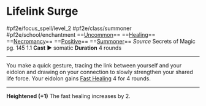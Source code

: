 # Lifelink Surge
#pf2e/focus_spell/level_2 #pf2e/class/summoner #pf2e/school/enchantment 
==[Uncommon](Uncommon.md)== ==[Healing](Healing.md)== ==[Necromancy](Necromancy.md)== ==[Positive](Positive.md)== ==[Summoner](Summoner.md)==
*Source* Secrets of Magic pg. 145 1.1
**Cast** ► somatic
**Duration** 4 rounds

---
You make a quick gesture, tracing the link between yourself and your eidolon and drawing on your connection to slowly strengthen your shared life force. Your eidolon gains [Fast Healing](Fast%20Healing.md) 4 for 4 rounds.

<hr>

**Heightened (+1)** The fast healing increases by 2.